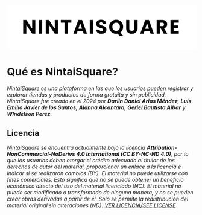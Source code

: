 <div align="center">
  <img src="sources/assets/img/logo.png" alt="NintaiSquare Logo" width="600px">
</div>

# Qué es NintaiSquare?

*<a href="https://nintaisquare.com/" target="_blnak">NintaiSquare</a> es una plataforma en las que los usuarios pueden registrar y explorar tiendas y productos de forma gratuita y sin publicidad. NintaiSquare fue creado en el 2024 por _**Darlin Daniel Arias Méndez**_, _**Luis Emilio Javier de los Santos**_, _**Alanna Alcantara**_, _**Geriel Bautista Aibar**_ y _**WIndelson Peréz.**_*

## Licencia 

*<a href="https://nintaisquare.com/" target="_blnak">NintaiSquare</a> se encuentra actualmente bajo la licencia _**Attribution-NonCommercial-NoDerivs 4.0 International (CC BY-NC-ND 4.0)**_, por lo que los usuarios deben otorgar el crédito adecuado al titular de los derechos de autor del material, proporcionar un enlace a la licencia e indicar si se realizaron cambios (BY). El material no puede utilizarse con fines comerciales. Esto significa que no se puede obtener un beneficio económico directo del uso del material licenciado (NC). El material no puede ser modificado o transformado de ninguna manera, y no se pueden crear obras derivadas a partir de él. Solo se permite la redistribución del material original sin alteraciones (ND). [VER LICENCIA/SEE LICENSE](LICENSE.md)*
